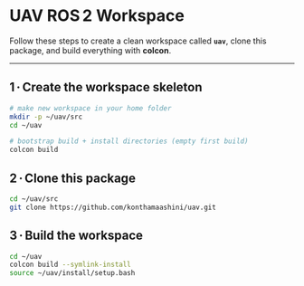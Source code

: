 # UAV ROS 2 Workspace 

Follow these steps to create a clean workspace called **`uav`**, clone this package, and build everything with **colcon**.

---

## 1 · Create the workspace skeleton
```bash
# make new workspace in your home folder
mkdir -p ~/uav/src
cd ~/uav

# bootstrap build + install directories (empty first build)
colcon build
```
## 2 · Clone this package
```bash
cd ~/uav/src
git clone https://github.com/konthamaashini/uav.git
```
## 3 · Build the workspace
```bash
cd ~/uav
colcon build --symlink-install
source ~/uav/install/setup.bash
```
